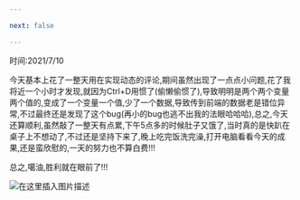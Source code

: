 ```yaml
---

next: false

---
```




<BlogInfo id="1056"/>

时间:2021/7/10

今天基本上花了一整天用在实现动态的评论,期间虽然出现了一点点小问题,花了我将近一个小时才发现,就因为Ctrl+D用惯了(偷懒偷惯了),导致明明是两个两个变量两个值的,变成了一个变量一个值,少了一个数据,导致传到前端的数据老是错位异常,不过最终还是发现了这个bug(再小的bug也逃不出我的法眼哈哈哈),总之,今天还算顺利,虽然敲了一整天有点累,下午5点多的时候肚子又饿了,当时真的是快趴在桌子上不想动了,不过还是坚持下来了,晚上吃完饭洗完澡,打开电脑看看今天的成果,还是蛮欣慰的,一天的努力也不算白费!!!

总之,噶油,胜利就在眼前了!!!  

![在这里插入图片描述](https://img-blog.csdnimg.cn/20210710204003748.gif)  

  





<ActionBox />
